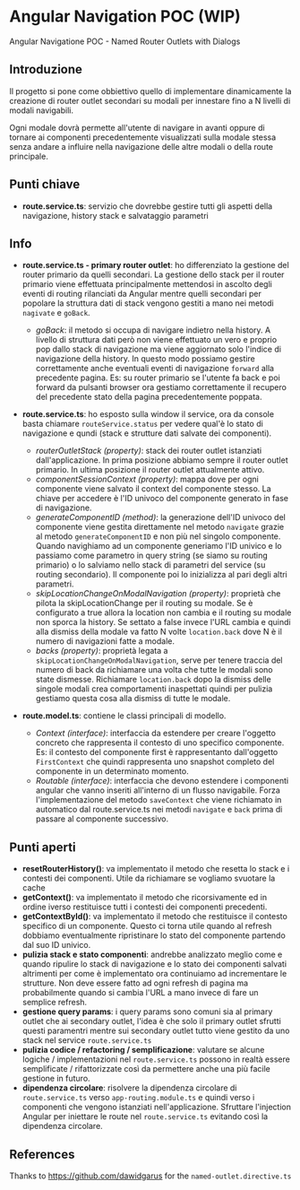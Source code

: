 # Angular Navigation POC (WIP)
Angular Navigatione POC - Named Router Outlets with Dialogs


## Introduzione
Il progetto si pone come obbiettivo quello di implementare dinamicamente la creazione di router outlet secondari su modali per innestare fino a N livelli di modali navigabili. 

Ogni modale dovrà permette all'utente di navigare in avanti oppure di tornare ai componenti precedentemente visualizzati sulla modale stessa senza andare a influire nella navigazione delle altre modali o della route principale.


## Punti chiave

- **route.service.ts**: servizio che dovrebbe gestire tutti gli aspetti della navigazione, history stack e salvataggio parametri

## Info

- **route.service.ts - primary router outlet**:  ho differenziato la gestione del router primario da quelli secondari. La gestione dello stack per il router primario viene effettuata principalmente mettendosi in ascolto degli eventi di routing rilanciati da Angular mentre quelli secondari per popolare la struttura dati di stack vengono gestiti a mano nei metodi `nagivate` e `goBack`.
  - *goBack*: il metodo si occupa di navigare indietro nella history. A livello di struttura dati però non viene effettuato un vero e proprio pop dallo stack di navigazione ma viene aggiornato solo l'indice di navigazione della history. In questo modo possiamo gestire correttamente anche eventuali eventi di navigazione `forward` alla precedente pagina. Es: su router primario se l'utente fa back e poi forward da pulsanti browser ora gestiamo correttamente il recupero del precedente stato della pagina precedentemente poppata.

- **route.service.ts**: ho esposto sulla window il service, ora da console basta chiamare `routeService.status` per vedere qual'è lo stato di navigazione e qundi (stack e strutture dati salvate dei componenti). 
  - *routerOutletStack (property)*: stack dei router outlet istanziati dall'applicazione. In prima posizione abbiamo sempre il router outlet primario. In ultima posizione il router outlet attualmente attivo.
  - *componentSessionContext (property)*: mappa dove per ogni componente viene salvato il context del componente stesso. La chiave per accedere è l'ID univoco del componente generato in fase di navigazione.
  - *generateComponentID (method)*: la generazione dell'ID univoco del componente viene gestita direttamente nel metodo `navigate` grazie al metodo `generateComponentID` e non più nel singolo componente. Quando navighiamo ad un componente generiamo l'ID univico e lo passiamo come parametro in query string (se siamo su routing primario) o lo salviamo nello stack di parametri del service (su routing secondario). Il componente poi lo inizializza al pari degli altri parametri.
  - *skipLocationChangeOnModalNavigation (property)*: proprietà che pilota la skipLocationChange per il routing su modale. Se è configurato a true allora la location non cambia e il routing su modale non sporca la history. Se settato a false invece l'URL cambia e quindi alla dismiss della modale va fatto N volte `location.back` dove N è il numero di navigazioni fatte a modale. 
  - *backs (property)*: proprietà legata a `skipLocationChangeOnModalNavigation`, serve per tenere traccia del numero di back da richiamare una volta che tutte le modali sono state dismesse. Richiamare `location.back` dopo la dismiss delle singole modali crea comportamenti inaspettati quindi per pulizia gestiamo questa cosa alla dismiss di tutte le modale.
- **route.model.ts**: contiene le classi principali di modello.
  - *Context (interface)*: interfaccia da estendere per creare l'oggetto concreto che rappresenta il contesto di uno specifico componente. Es: il contesto del componente first è rappresentanto dall'oggetto `FirstContext` che quindi rappresenta uno snapshot completo del componente in un determinato momento.
  - *Routable (interface)*: interfaccia che devono estendere i componenti angular che vanno inseriti all'interno di un flusso navigabile. Forza l'implementazione del metodo `saveContext` che viene richiamato in automatico dal route.service.ts nei metodi `navigate` e `back` prima di passare al componente successivo. 
## Punti aperti
- **resetRouterHistory()**: va implementato il metodo che resetta lo stack e i contesti dei componenti. Utile da richiamare se vogliamo svuotare la cache
- **getContext()**: va implementato il metodo che ricorsivamente ed in ordine iverso restituisce tutti i contesti dei componenti precedenti.
- **getContextById()**: va implementato il metodo che restituisce il contesto specifico di un componente. Questo ci torna utile quando al refresh dobbiamo eventualmente ripristinare lo stato del componente partendo dal suo ID univico.
- **pulizia stack e stato componenti**: andrebbe analizzato meglio come e quando ripulire lo stack di navigazione e lo stato dei componenti salvati altrimenti per come è implementato ora continuiamo ad incrementare le strutture. Non deve essere fatto ad ogni refresh di pagina ma probabilmente quando si cambia l'URL a mano invece di fare un semplice refresh.
- **gestione query params**: i query params sono comuni sia al primary outlet che ai secondary outlet, l'idea è che solo il primary outlet sfrutti questi paramentri mentre sui secondary outlet tutto viene gestito da uno stack nel service `route.service.ts`
- **pulizia codice / refactoring / semplificazione**: valutare se alcune logiche / implementazioni nel `route.service.ts` possono in realtà essere semplificate / rifattorizzate così da permettere anche una più facile gestione in futuro.
- **dipendenza circolare**: risolvere la dipendenza circolare di `route.service.ts` verso `app-routing.module.ts` e quindi verso i componenti che vengono istanziati nell'applicazione. Sfruttare l'injection Angular per iniettare le route nel `route.service.ts` evitando così la dipendenza circolare. 


## References

Thanks to https://github.com/dawidgarus for the `named-outlet.directive.ts`